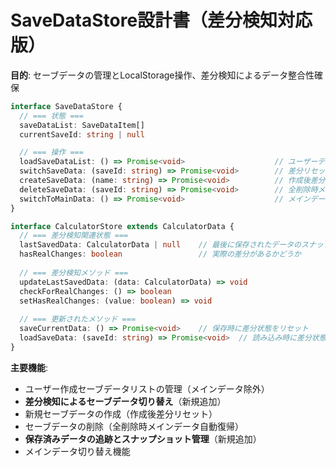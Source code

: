 # SaveDataStore設計書（差分検知対応版）

**目的**: セーブデータの管理とLocalStorage操作、差分検知によるデータ整合性確保

```typescript
interface SaveDataStore {
  // === 状態 ===
  saveDataList: SaveDataItem[]
  currentSaveId: string | null

  // === 操作 ===
  loadSaveDataList: () => Promise<void>                    // ユーザーデータのみロード
  switchSaveData: (saveId: string) => Promise<void>        // 差分リセット対応
  createSaveData: (name: string) => Promise<void>          // 作成後差分リセット
  deleteSaveData: (saveId: string) => Promise<void>        // 全削除時メインデータ切り替え
  switchToMainData: () => Promise<void>                    // メインデータ切り替え専用
}

interface CalculatorStore extends CalculatorData {
  // === 差分検知関連状態 ===
  lastSavedData: CalculatorData | null    // 最後に保存されたデータのスナップショット
  hasRealChanges: boolean                 // 実際の差分があるかどうか
  
  // === 差分検知メソッド ===
  updateLastSavedData: (data: CalculatorData) => void
  checkForRealChanges: () => boolean
  setHasRealChanges: (value: boolean) => void
  
  // === 更新されたメソッド ===
  saveCurrentData: () => Promise<void>    // 保存時に差分状態をリセット
  loadSaveData: (saveId: string) => Promise<void>  // 読み込み時に差分状態をリセット
}
```

**主要機能**:
- ユーザー作成セーブデータリストの管理（メインデータ除外）
- **差分検知によるセーブデータ切り替え**（新規追加）
- 新規セーブデータの作成（作成後差分リセット）
- セーブデータの削除（全削除時メインデータ自動復帰）
- **保存済みデータの追跡とスナップショット管理**（新規追加）
- メインデータ切り替え機能

